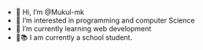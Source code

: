 - 👋 Hi, I’m @Mukul-mk
- 👀 I’m interested in programming and computer Science
- 🌱 I’m currently learning web development
- 🎒📚 I am currently a school student. 

